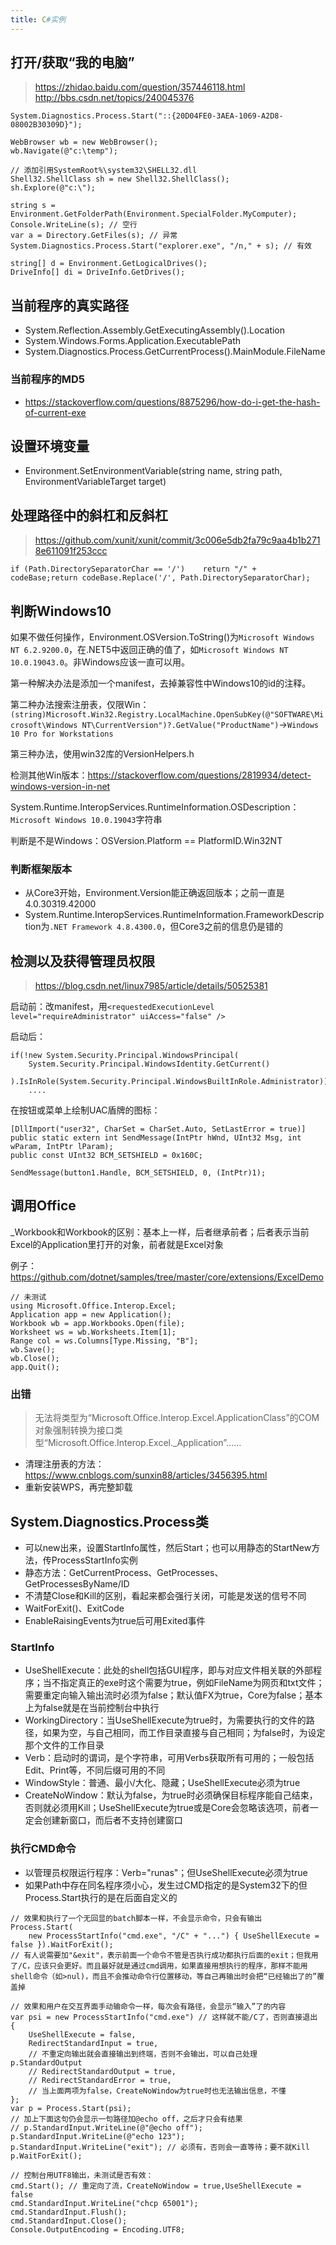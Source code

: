 ```yaml
---
title: C#实例
---
```


打开/获取“我的电脑”
-------------------

> https://zhidao.baidu.com/question/357446118.html
> http://bbs.csdn.net/topics/240045376

```
System.Diagnostics.Process.Start("::{20D04FE0-3AEA-1069-A2D8-08002B30309D}");
```

```
WebBrowser wb = new WebBrowser();
wb.Navigate(@"c:\temp");
```

```
// 添加引用SystemRoot%\system32\SHELL32.dll
Shell32.ShellClass sh = new Shell32.ShellClass();
sh.Explore(@"c:\");
```

```
string s = Environment.GetFolderPath(Environment.SpecialFolder.MyComputer);
Console.WriteLine(s); // 空行
var a = Directory.GetFiles(s); // 异常
System.Diagnostics.Process.Start("explorer.exe", "/n," + s); // 有效
```

```
string[] d = Environment.GetLogicalDrives();
DriveInfo[] di = DriveInfo.GetDrives();
```

当前程序的真实路径
------------------

* System.Reflection.Assembly.GetExecutingAssembly().Location
* System.Windows.Forms.Application.ExecutablePath
* System.Diagnostics.Process.GetCurrentProcess().MainModule.FileName

### 当前程序的MD5

* https://stackoverflow.com/questions/8875296/how-do-i-get-the-hash-of-current-exe

设置环境变量
------------

* Environment.SetEnvironmentVariable(string name, string path, EnvironmentVariableTarget target)

处理路径中的斜杠和反斜杠
------------------------

> https://github.com/xunit/xunit/commit/3c006e5db2fa79c9aa4b1b2718e611091f253ccc

```
if (Path.DirectorySeparatorChar == '/')    return "/" + codeBase;return codeBase.Replace('/', Path.DirectorySeparatorChar);
```

判断Windows10
-------------

如果不做任何操作，Environment.OSVersion.ToString()为`Microsoft Windows NT 6.2.9200.0`，在.NET5中返回正确的值了，如`Microsoft Windows NT 10.0.19043.0`。非Windows应该一直可以用。

第一种解决办法是添加一个manifest，去掉兼容性中Windows10的id的注释。

第二种办法搜索注册表，仅限Win：`(string)Microsoft.Win32.Registry.LocalMachine.OpenSubKey(@"SOFTWARE\Microsoft\Windows NT\CurrentVersion")?.GetValue("ProductName")`->`Windows 10 Pro for Workstations`

第三种办法，使用win32库的VersionHelpers.h

检测其他Win版本：https://stackoverflow.com/questions/2819934/detect-windows-version-in-net

System.Runtime.InteropServices.RuntimeInformation.OSDescription：`Microsoft Windows 10.0.19043`字符串

判断是不是Windows：OSVersion.Platform == PlatformID.Win32NT

### 判断框架版本

* 从Core3开始，Environment.Version能正确返回版本；之前一直是4.0.30319.42000
* System.Runtime.InteropServices.RuntimeInformation.FrameworkDescription为`.NET Framework 4.8.4300.0`，但Core3之前的信息仍是错的

检测以及获得管理员权限
----------------------

> https://blog.csdn.net/linux7985/article/details/50525381

启动前：改manifest，用`<requestedExecutionLevel level="requireAdministrator" uiAccess="false" />`

启动后：

```
if(!new System.Security.Principal.WindowsPrincipal(
    System.Security.Principal.WindowsIdentity.GetCurrent()
    ).IsInRole(System.Security.Principal.WindowsBuiltInRole.Administrator))
    ....
```

在按钮或菜单上绘制UAC盾牌的图标：

```
[DllImport("user32", CharSet = CharSet.Auto, SetLastError = true)]
public static extern int SendMessage(IntPtr hWnd, UInt32 Msg, int wParam, IntPtr lParam);
public const UInt32 BCM_SETSHIELD = 0x160C;

SendMessage(button1.Handle, BCM_SETSHIELD, 0, (IntPtr)1);
```

调用Office
----------

_Workbook和Workbook的区别：基本上一样，后者继承前者；后者表示当前Excel的Application里打开的对象，前者就是Excel对象

例子：https://github.com/dotnet/samples/tree/master/core/extensions/ExcelDemo

```
// 未测试
using Microsoft.Office.Interop.Excel;
Application app = new Application();
Workbook wb = app.Workbooks.Open(file);
Worksheet ws = wb.Worksheets.Item[1];
Range col = ws.Columns[Type.Missing, "B"];
wb.Save();
wb.Close();
app.Quit();
```

### 出错

> 无法将类型为“Microsoft.Office.Interop.Excel.ApplicationClass”的COM对象强制转换为接口类型“Microsoft.Office.Interop.Excel._Application”……

* 清理注册表的方法：https://www.cnblogs.com/sunxin88/articles/3456395.html
* 重新安装WPS，再完整卸载

System.Diagnostics.Process类
----------------------------

* 可以new出来，设置StartInfo属性，然后Start；也可以用静态的StartNew方法，传ProcessStartInfo实例
* 静态方法：GetCurrentProcess、GetProcesses、GetProcessesByName/ID
* 不清楚Close和Kill的区别，看起来都会强行关闭，可能是发送的信号不同
* WaitForExit()、ExitCode
* EnableRaisingEvents为true后可用Exited事件

### StartInfo

* UseShellExecute：此处的shell包括GUI程序，即与对应文件相关联的外部程序；当不指定真正的exe时这个需要为true，例如FileName为网页和txt文件；需要重定向输入输出流时必须为false；默认值FX为true，Core为false；基本上为false就是在当前控制台中执行
* WorkingDirectory：当UseShellExecute为true时，为需要执行的文件的路径，如果为空，与自己相同，而工作目录直接与自己相同；为false时，为设定那个文件的工作目录
* Verb：启动时的谓词，是个字符串，可用Verbs获取所有可用的；一般包括Edit、Print等，不同后缀可用的不同
* WindowStyle：普通、最小/大化、隐藏；UseShellExecute必须为true
* CreateNoWindow：默认为false，为true时必须确保目标程序能自己结束，否则就必须用Kill；UseShellExecute为true或是Core会忽略该选项，前者一定会创建新窗口，而后者不支持创建窗口

### 执行CMD命令

* 以管理员权限运行程序：Verb="runas"；但UseShellExecute必须为true
* 如果Path中存在同名程序须小心，发生过CMD指定的是System32下的但Process.Start执行的是在后面自定义的

```
// 效果和执行了一个无回显的batch脚本一样，不会显示命令，只会有输出
Process.Start(
    new ProcessStartInfo("cmd.exe", "/C" + "...") { UseShellExecute = false }).WaitForExit();
// 有人说需要加"&exit"，表示前面一个命令不管是否执行成功都执行后面的exit；但我用了/C，应该只会更好。而且最好就是通过cmd调用，如果直接用想执行的程序，那样不能用shell命令（如>nul)，而且不会推动命令行位置移动，等自己再输出时会把“已经输出了的”覆盖掉

// 效果和用户在交互界面手动输命令一样，每次会有路径，会显示“输入”了的内容
var psi = new ProcessStartInfo("cmd.exe") // 这样就不能/C了，否则直接退出
{
    UseShellExecute = false,
    RedirectStandardInput = true,
    // 不重定向输出就会直接输出到终端，否则不会输出，可以自己处理p.StandardOutput
    // RedirectStandardOutput = true,
    // RedirectStandardError = true,
    // 当上面两项为false，CreateNoWindow为true时也无法输出信息，不懂
};
var p = Process.Start(psi);
// 加上下面这句仍会显示一句路径加@echo off，之后才只会有结果
// p.StandardInput.WriteLine(@"@echo off");
p.StandardInput.WriteLine(@"echo 123");
p.StandardInput.WriteLine("exit"); // 必须有，否则会一直等待；要不就Kill
p.WaitForExit();

// 控制台用UTF8输出，未测试是否有效：
cmd.Start(); // 重定向了流，CreateNoWindow = true,UseShellExecute = false
cmd.StandardInput.WriteLine("chcp 65001");
cmd.StandardInput.Flush();
cmd.StandardInput.Close();
Console.OutputEncoding = Encoding.UTF8;
```

